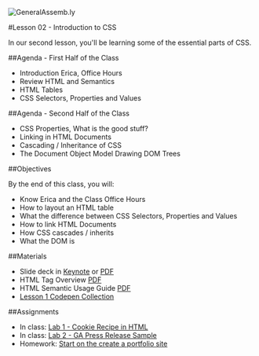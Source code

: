![GeneralAssemb.ly](../../img/icons/FEWD_Logo.png)

#Lesson 02 - Introduction to CSS

In our second lesson, you'll be learning some of the essential parts of CSS.

##Agenda - First Half of the Class

*	Introduction Erica, Office Hours
* Review HTML and Semantics
* HTML Tables
* CSS Selectors, Properties and Values

##Agenda - Second Half of the Class

* CSS Properties, What is the good stuff?
* Linking in HTML Documents
* Cascading / Inheritance of CSS
* The Document Object Model Drawing DOM Trees

##Objectives

By the end of this class, you will:

* Know Erica and the Class Office Hours
* How to layout an HTML table
* What the difference between CSS Selectors, Properties and Values
* How to link HTML Documents
* How CSS cascades / inherits
* What the DOM is


##Materials

* Slide deck in [Keynote](GA-FEWD-lesson01-intro-and-html.key) or [PDF](GA-FEWD-lesson01-intro-and-html.pdf)
* HTML Tag Overview [PDF](html-tags.pdf)
* HTML Semantic Usage Guide [PDF](h5d-sectioning-flowchart.pdf)
* [Lesson 1 Codepen Collection](http://codepen.io/collection/neYzOR/)


##Assignments
* In class: [Lab 1 - Cookie Recipe in HTML](https://github.com/ga-students/FEWD-DC-25/tree/master/Week_01_Basics/01_html_basics/assignments/cookie_recipe)
* In class: [Lab 2 - GA Press Release Sample](https://github.com/ga-students/FEWD-DC-25/tree/master/Week_01_Basics/01_html_basics/assignments/ga_press_release)
* Homework: [Start on the create a portfolio site](https://github.com/ga-students/FEWD-DC-25/tree/master/Week_01_Basics/homework)
